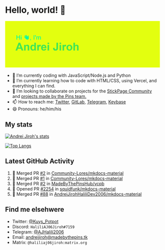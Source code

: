 # Hello, world! 👋

![](https://raw.githubusercontent.com/AndreiJirohHaliliDev2006/AndreiJirohHaliliDev2006/master/header.png)

- 🔭 I’m currently coding with JavaScript/Node.js and Python
- 🌱 I’m currently learning how to code with HTML/CSS, using Vercel, and everything I can find.
- 👯 I’m looking to collaborate on projects for the [StickPage Community](https://github.com/StickPage-Community) and [projects made by the Pins team.](https://github.com/MadeByThePinsHub)
- 📫 How to reach me: [Twitter](https://twitter.com/Kuys_Potpot), [GitLab](https://www.gitlab.com/AndreiJirohHaliliDev2006), [Telegram](https://t.me/AJHalili2006), [Keybase](https://keybase.io/ajhalilidev06)
- 😄 Pronouns: he/him/his

## My stats

[![Andrei Jiroh's stats](https://gh-readme-stats-thepinsteam.vercel.app/api?username=AndreiJirohHaliliDev2006&count_private=true&include_all_commits=true)](https://github.com/anuraghazra/github-readme-stats)

[![Top Langs](https://gh-readme-stats-thepinsteam.vercel.app/api/top-langs/?username=AndreiJirohHaliliDev2006&layout=compact)](https://github.com/anuraghazra/github-readme-stats)

## Latest GitHub Activity

<!--START_SECTION:activity-->
1. 🎉 Merged PR [#2](https://github.com/Community-Lores/mkdocs-material/pull/2) in [Community-Lores/mkdocs-material](https://github.com/Community-Lores/mkdocs-material)
2. 🎉 Merged PR [#1](https://github.com/Community-Lores/mkdocs-material/pull/1) in [Community-Lores/mkdocs-material](https://github.com/Community-Lores/mkdocs-material)
3. 🎉 Merged PR [#2](https://github.com/MadeByThePinsHub/vcpb/pull/2) in [MadeByThePinsHub/vcpb](https://github.com/MadeByThePinsHub/vcpb)
4. 💪 Opened PR [#2254](https://github.com/squidfunk/mkdocs-material/pull/2254) in [squidfunk/mkdocs-material](https://github.com/squidfunk/mkdocs-material)
5. 🎉 Merged PR [#88](https://github.com/AndreiJirohHaliliDev2006/mkdocs-material/pull/88) in [AndreiJirohHaliliDev2006/mkdocs-material](https://github.com/AndreiJirohHaliliDev2006/mkdocs-material)
<!--END_SECTION:activity-->

## Find me elsehwere

* Twitter: [@Kuys_Potpot](https://twitter.com)
* Discord: `HaliliAJ06Jiroh#7159`
* Telegram: [@AJHalili2006](https://telegram.dog/AJHalili2006)
* Email: <andreijiroh@madebythepins.tk>
* Matrix: `@haliliaj06jiroh:matrix.org`
